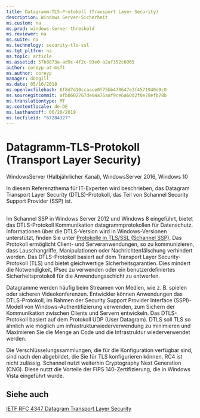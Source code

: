 ```yaml
---
title: Datagramm-TLS-Protokoll (Transport Layer Security)
description: Windows Server-Sicherheit
ms.custom: na
ms.prod: windows-server-threshold
ms.reviewer: na
ms.suite: na
ms.technology: security-tls-ssl
ms.tgt_pltfrm: na
ms.topic: article
ms.assetid: 57b8873a-ad9c-4f2c-93e0-a2af352c6965
author: coreyp-at-msft
ms.author: coreyp
manager: dongill
ms.date: 05/16/2018
ms.openlocfilehash: 6f8d7d10ccaace0f75bb470647e3f4571940d9c0
ms.sourcegitcommit: afb0602767de64a76aaf9ce6a60d2f0e78efb78b
ms.translationtype: MT
ms.contentlocale: de-DE
ms.lasthandoff: 06/20/2019
ms.locfileid: "67284327"
---
```

# <a name="datagram-transport-layer-security-protocol"></a>Datagramm-TLS-Protokoll (Transport Layer Security)

WindowsServer (Halbjährlicher Kanal), WindowsServer 2016, Windows 10

In diesem Referenzthema für IT-Experten wird beschrieben, das Datagram Transport Layer Security (DTLS)-Protokoll, das Teil von Schannel Security Support Provider (SSP) ist.

## <a name="BKMK_DTLS"></a>
Im Schannel SSP in Windows Server 2012 und Windows 8 eingeführt, bietet das DTLS-Protokoll Kommunikation datagrammprotokollen für Datenschutz. Informationen über die DTLS-Version wird in Windows-Versionen unterstützt, finden Sie unter [Protokolle in TLS/SSL (Schannel SSP)](https://msdn.microsoft.com/library/windows/desktop/mt808159(v=vs.85).aspx). Das Protokoll ermöglicht Client- und Serveranwendungen, so zu kommunizieren, dass Lauschangriffe, Manipulationen oder Nachrichtenfälschung verhindert werden. Das DTLS-Protokoll basiert auf dem Transport Layer Security-Protokoll (TLS) und bietet gleichwertige Sicherheitsgarantien. Dies mindert die Notwendigkeit, IPsec zu verwenden oder ein benutzerdefiniertes Sicherheitsprotokoll für die Anwendungsschicht zu entwerfen.

Datagramme werden häufig beim Streamen von Medien, wie z. B. spielen oder sicheren Videokonferenzen. Entwickler können Anwendungen das DTLS-Protokoll, im Rahmen der Security Support Provider Interface (SSPI)-Modell von Windows-Authentifizierung verwenden, zum Sichern der Kommunikation zwischen Clients und Servern entwickeln. Das DTLS-Protokoll basiert auf dem Protokoll UDP (User Datagram). DTLS soll TLS so ähnlich wie möglich um infrastrukturwiederverwendung zu minimieren und Maximieren Sie die Menge an Code und die Infrastruktur wiederverwendet werden.

Die Verschlüsselungssammlungen, die für die Konfiguration verfügbar sind, sind nach den abgebildet, die Sie für TLS konfigurieren können. RC4 ist nicht zulässig. Schannel nutzt weiterhin Cryptography Next Generation (CNG). Diese nutzt die Vorteile der FIPS 140-Zertifizierung, die in Windows Vista eingeführt wurde.

## <a name="see-also"></a>Siehe auch

[IETF RFC 4347 Datagram Transport Layer Security](http://tools.ietf.org/html/rfc4347)


